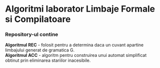 # Algoritmi laborator Limbaje Formale si Compilatoare
### Repository-ul contine
**Algoritmul REC** - folosit pentru a determina daca un cuvant apartine limbajului generat de gramatica G. <br>
**Algoritmul ACC** - algoritm pentru construirea unui automat simplificat obtinut prin eliminarea stariilor inacesibile.

